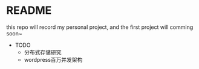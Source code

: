 # README
this repo will record my personal project, and the first project will comming soon~



- TODO
  - 分布式存储研究
  - wordpress百万并发架构
